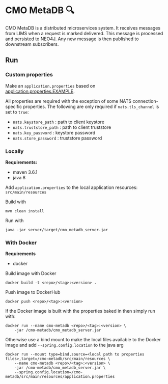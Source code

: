 # CMO MetaDB 🔍

CMO MetaDB is a distributed microservices system. It receives messages from LIMS when a request is marked delivered. This message is processed and persisted to NEO4J. Any new message is then published to downstream subscribers.

## Run

### Custom properties

Make an `application.properties` based on [application.properties.EXAMPLE](src/main/resources/application.properties.EXAMPLE).

All properties are required with the exception of some NATS connection-specific properties. The following are only required if `nats.tls_channel` is set to `true`:

- `nats.keystore_path` : path to client keystore
- `nats.truststore_path` : path to client truststore
- `nats.key_password` : keystore password
- `nats.store_password` : truststore password

### Locally

**Requirements:**
- maven 3.6.1
- java 8

Add `application.properties` to the local application resources: `src/main/resources`

Build with

```
mvn clean install
```

Run with

```
java -jar server/target/cmo_metadb_server.jar
```

### With Docker

**Requirements**
- docker

Build image with Docker

```
docker build -t <repo>/<tag>:<version> .
```

Push image to DockerHub

```
docker push <repo>/<tag>:<version>
```

If the Docker image is built with the properties baked in then simply run with:


```
docker run --name cmo-metadb <repo>/<tag>:<version> \
	-jar /cmo-metadb/cmo_metadb_server.jar
```

Otherwise use a bind mount to make the local files available to the Docker image and add  `--spring.config.location` to the java arg

```
docker run --mount type=bind,source=<local path to properties files>,target=/cmo-metadb/src/main/resources \
	--name cmo-metadb <repo>/<tag>:<version> \
	-jar /cmo-metadb/cmo_metadb_server.jar \
	--spring.config.location=/cmo-metadb/src/main/resources/application.properties
```
